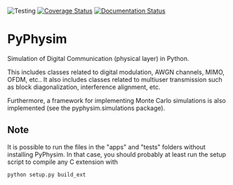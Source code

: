 ![Testing](https://travis-ci.org/darcamo/pyphysim.svg?branch=master)
[![Coverage Status](https://coveralls.io/repos/github/darcamo/pyphysim/badge.svg?branch=master)](https://coveralls.io/github/darcamo/pyphysim?branch=master)
[![Documentation Status](https://readthedocs.org/projects/pyphysim/badge/?version=latest)](http://pyphysim.readthedocs.io/en/latest/?badge=latest)

PyPhysim
========

Simulation of Digital Communication (physical layer) in Python.

This includes classes related to digital modulation, AWGN channels, MIMO,
OFDM, etc.. It also includes classes related to multiuser transmission such
as block diagonalization, interference alignment, etc.

Furthermore, a framework for implementing Monte Carlo simulations is also
implemented (see the pyphysim.simulations package).


Note
----

It is possible to run the files in the "apps" and "tests" folders without
installing PyPhysim. In that case, you should probably at least run the
setup script to compile any C extension with

`python setup.py build_ext`
